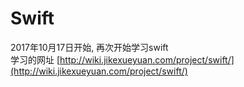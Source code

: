 Swift
===
2017年10月17日开始, 再次开始学习swift   <br>
学习的网址 [http://wiki.jikexueyuan.com/project/swift/](http://wiki.jikexueyuan.com/project/swift/)
